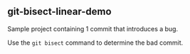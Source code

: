 git-bisect-linear-demo
----------------------

Sample project containing 1 commit that introduces a bug.

Use the `git bisect` command to determine the bad commit.

